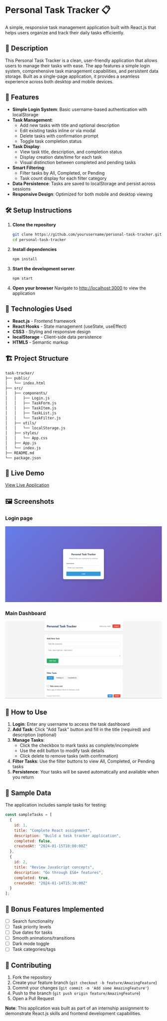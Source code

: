# Personal Task Tracker 📋

A simple, responsive task management application built with React.js that helps users organize and track their daily tasks efficiently.

## 📖 Description

This Personal Task Tracker is a clean, user-friendly application that allows users to manage their tasks with ease. The app features a simple login system, comprehensive task management capabilities, and persistent data storage. Built as a single-page application, it provides a seamless experience across both desktop and mobile devices.

## 🚀 Features

- **Simple Login System**: Basic username-based authentication with localStorage
- **Task Management**: 
  - Add new tasks with title and optional description
  - Edit existing tasks inline or via modal
  - Delete tasks with confirmation prompt
  - Toggle task completion status
- **Task Display**: 
  - View task title, description, and completion status
  - Display creation date/time for each task
  - Visual distinction between completed and pending tasks
- **Smart Filtering**: 
  - Filter tasks by All, Completed, or Pending
  - Task count display for each filter category
- **Data Persistence**: Tasks are saved to localStorage and persist across sessions
- **Responsive Design**: Optimized for both mobile and desktop viewing

## 🛠 Setup Instructions

1. **Clone the repository**
   ```bash
   git clone https://github.com/yourusername/personal-task-tracker.git
   cd personal-task-tracker
   ```

2. **Install dependencies**
   ```bash
   npm install
   ```

3. **Start the development server**
   ```bash
   npm start
   ```

4. **Open your browser**
   Navigate to [http://localhost:3000](http://localhost:3000) to view the application

## 🧰 Technologies Used

- **React.js** - Frontend framework
- **React Hooks** - State management (useState, useEffect)
- **CSS3** - Styling and responsive design
- **localStorage** - Client-side data persistence
- **HTML5** - Semantic markup

## 🏗 Project Structure

```
task-tracker/
├── public/
│   └── index.html
├── src/
│   ├── components/
│   │   ├── Login.js
│   │   ├── TaskForm.js
│   │   ├── TaskItem.js
│   │   ├── TaskList.js
│   │   └── TaskFilter.js
│   ├── utils/
│   │   └── localStorage.js
│   ├── styles/
│   │   └── App.css
│   ├── App.js
│   └── index.js
├── README.md
└── package.json
```

## 🔗 Live Demo

[View Live Application](https://your-username.github.io/personal-task-tracker)

## 🖼 Screenshots

### Login page
![Login page](public/screenshot1.png)

### Main Dashboard
![Task Dashboard](public/screenshot2.png)

## 🎯 How to Use

1. **Login**: Enter any username to access the task dashboard
2. **Add Task**: Click "Add Task" button and fill in the title (required) and description (optional)
3. **Manage Tasks**: 
   - Click the checkbox to mark tasks as complete/incomplete
   - Use the edit button to modify task details
   - Click delete to remove tasks (with confirmation)
4. **Filter Tasks**: Use the filter buttons to view All, Completed, or Pending tasks
5. **Persistence**: Your tasks will be saved automatically and available when you return

## 🧪 Sample Data

The application includes sample tasks for testing:

```javascript
const sampleTasks = [
  {
    id: 1,
    title: "Complete React assignment",
    description: "Build a task tracker application",
    completed: false,
    createdAt: "2024-01-15T10:00:00Z"
  },
  {
    id: 2,
    title: "Review JavaScript concepts",
    description: "Go through ES6+ features",
    completed: true,
    createdAt: "2024-01-14T15:30:00Z"
  }
];
```

## 🌟 Bonus Features Implemented

- [ ] Search functionality
- [ ] Task priority levels
- [ ] Due dates for tasks
- [ ] Smooth animations/transitions
- [ ] Dark mode toggle
- [ ] Task categories/tags

## 🤝 Contributing

1. Fork the repository
2. Create your feature branch (`git checkout -b feature/AmazingFeature`)
3. Commit your changes (`git commit -m 'Add some AmazingFeature'`)
4. Push to the branch (`git push origin feature/AmazingFeature`)
5. Open a Pull Request

**Note**: This application was built as part of an internship assignment to demonstrate React.js skills and frontend development capabilities.